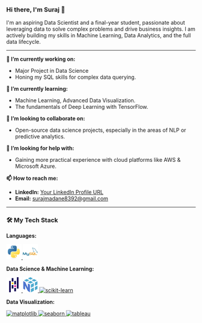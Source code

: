 ### Hi there, I'm Suraj 👋

I'm an aspiring Data Scientist and a final-year student, passionate about leveraging data to solve complex problems and drive business insights. I am actively building my skills in Machine Learning, Data Analytics, and the full data lifecycle.

---

**🔭 I’m currently working on:**
- Major Project in Data Science
- Honing my SQL skills for complex data querying.

**🌱 I’m currently learning:**
- Machine Learning, Advanced Data Visualization.
- The fundamentals of Deep Learning with TensorFlow.

**👯 I’m looking to collaborate on:**
- Open-source data science projects, especially in the areas of NLP or predictive analytics.

**🤔 I’m looking for help with:**
- Gaining more practical experience with cloud platforms like AWS & Microsoft Azure.

**📫 How to reach me:**
- **LinkedIn:** [Your LinkedIn Profile URL](https://www.linkedin.com/in/surajmadane80/)
- **Email:** surajmadane8392@gmail.com

---

### 🛠️ My Tech Stack

**Languages:**
<p align="left">
  <a href="https://www.python.org" target="_blank" rel="noreferrer"> <img src="https://raw.githubusercontent.com/devicons/devicon/master/icons/python/python-original.svg" alt="python" width="40" height="40"/> </a>
  <a href="https://www.mysql.com/" target="_blank" rel="noreferrer"> <img src="https://raw.githubusercontent.com/devicons/devicon/master/icons/mysql/mysql-original-wordmark.svg" alt="mysql" width="40" height="40"/> </a>
</p>

**Data Science & Machine Learning:**
<p align="left">
  <a href="https://pandas.pydata.org/" target="_blank" rel="noreferrer"> <img src="https://raw.githubusercontent.com/devicons/devicon/master/icons/pandas/pandas-original.svg" alt="pandas" width="40" height="40"/> </a>
  <a href="https://numpy.org/" target="_blank" rel="noreferrer"> <img src="https://raw.githubusercontent.com/devicons/devicon/master/icons/numpy/numpy-original.svg" alt="numpy" width="40" height="40"/> </a>
  <a href="https://scikit-learn.org/" target="_blank" rel="noreferrer"> <img src="https://upload.wikimedia.org/wikipedia/commons/0/05/Scikit_learn_logo_small.svg" alt="scikit-learn" width="40" height="40"/> </a>
</p>

**Data Visualization:**
<p align="left">
  <a href="https://matplotlib.org/" target="_blank" rel="noreferrer"> <img src="https://upload.wikimedia.org/wikipedia/commons/8/84/Matplotlib_icon.svg" alt="matplotlib" width="40" height="40"/> </a>
  <a href="https://seaborn.pydata.org/" target="_blank" rel="noreferrer"> <img src="https://seaborn.pydata.org/_images/logo-mark-lightbg.svg" alt="seaborn" width="40" height="40"/> </a>
  <a href="https://www.tableau.com/" target="_blank" rel="noreferrer"> <img src="https://public.tableau.com/s/sites/default/files/images/tableau-public-favicon-32x32_0.png" alt="tableau" width="40" height="40"/> </a>
</p>
